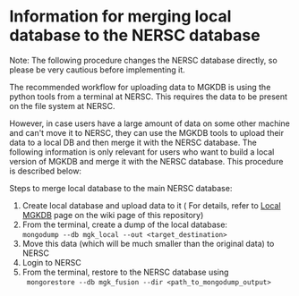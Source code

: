 # Information for merging local database to the NERSC database 

Note: The following procedure changes the NERSC database directly, so please be very cautious before implementing it.

The recommended workflow for uploading data to MGKDB is using the python tools from a terminal at NERSC. This requires the data to be present on the file system at NERSC.


However, in case users have a large amount of data on some other machine and can't move it to NERSC, they can use the MGKDB tools to upload their data to a local DB and then merge it with the NERSC database. 
The following information is only relevant for users who want to build a local version of MGKDB and merge it with the NERSC database. This procedure is described below: 

Steps to merge local database to the main NERSC database: 
1. Create local database and upload data to it ( For details, refer to [Local MGKDB](https://github.com/Sapientai/MGKDB/wiki/Local-MGKDB) page on the wiki page of this repository)
2. From the terminal, create a dump of the local database: \
   ```mongodump --db mgk_local --out <target_destination>```
4. Move this data (which will be much smaller than the original data) to NERSC 
5. Login to NERSC
6. From the terminal, restore to the NERSC database using \
   ``` mongorestore --db mgk_fusion --dir <path_to_mongodump_output>```


